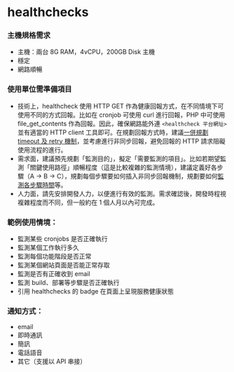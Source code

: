 # healthchecks

### 主機規格需求
* 主機：兩台 8G RAM，4vCPU，200GB Disk 主機
* 穩定
* 網路順暢

### 使用單位需準備項目

* 技術上，healthcheck 使用 HTTP GET 作為健康回報方式，在不同情境下可使用不同的方式回報。比如在 cronjob 可使用 curl 進行回報，PHP 中可使用 file_get_contents 作為回報。因此，確保網路能外連 `<healthcheck 平台網址>` 並有適當的 HTTP client 工具即可。在規劃回報方式時，建議[一併規劃 timeout 及 retry 機制](https://healthchecks.io/docs/reliability_tips/)，並考慮進行非同步回報，避免回報的 HTTP 請求阻礙使用流程的進行。
* 需求面，建議預先規劃「監測目的」，擬定「需要監測的項目」。比如若期望監測「關鍵使用路徑」順暢程度（這是比較複雜的監測情境），建議定義好各步驟（A -> B -> C），規劃每個步驟要如何插入非同步回報機制，規劃要如何[監測各步驟時間](https://healthchecks.io/docs/measuring_script_run_time/)等。
* 人力面，請先安排開發人力，以便進行有效的監測。需求確認後，開發時程視複雜程度而不同，但一般約在 1 個人月以內可完成。

### 範例使用情境：
* 監測某些 cronjobs 是否正確執行
* 監測某個工作執行多久
* 監測每個功能階段是否正常
* 監測某個網站頁面是否能正常存取
* 監測是否有正確收到 email
* 監測 build、部署等步驟是否正確執行
* 引用 healthchecks 的 badge 在頁面上呈現服務健康狀態

### 通知方式：
* email
* 即時通訊
* 簡訊
* 電話語音
* 其它（支援以 API 串接）
